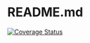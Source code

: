 # README.md
[![Coverage Status](https://img.shields.io/badge/coverage-dynamic-brightgreen)](coverage)